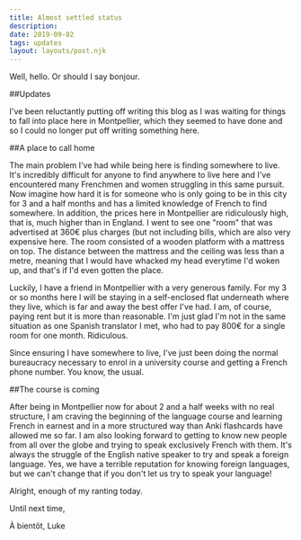 ```yaml
---
title: Almost settled status
description:
date: 2019-09-02
tags: updates
layout: layouts/post.njk
---
```

Well, hello. Or should I say bonjour.

##Updates

I've been reluctantly putting off writing this blog as I was waiting for things to fall into place here in Montpellier, which they seemed to have done and so I could no longer put off writing something here.

##A place to call home

The main problem I've had while being here is finding somewhere to live. It's incredibly difficult for anyone to find anywhere to live here and I've encountered many Frenchmen and women struggling in this same pursuit. Now imagine how hard it is for someone who is only going to be in this city for 3 and a half months and has a limited knowledge of French to find somewhere. In addition, the prices here in Montpellier are ridiculously high, that is, much higher than in England. I went to see one "room" that was advertised at 360€ plus charges (but not including bills, which are also very expensive here. The room consisted of a wooden platform with a mattress on top. The distance between the mattress and the ceiling was less than a metre, meaning that I would have whacked my head everytime I'd woken up, and that's if I'd even gotten the place.

Luckily, I have a friend in Montpellier with a very generous family. For my 3 or so months here I will be staying in a self-enclosed flat underneath where they live, which is far and away the best offer I've had. I am, of course, paying rent but it is more than reasonable. I'm just glad I'm not in the same situation as one Spanish translator I met, who had to pay 800€ for a single room for one month. Ridiculous.

Since ensuring I have somewhere to live, I've just been doing the normal bureaucracy necessary to enrol in a university course and getting a French phone number. You know, the usual.

##The course is coming

After being in Montpellier now for about 2 and a half weeks with no real structure, I am craving the beginning of the language course and learning French in earnest and in a more structured way than Anki flashcards have allowed me so far. I am also looking forward to getting to know new people from all over the globe and trying to speak exclusively French with them. It's always the struggle of the English native speaker to try and speak a foreign language. Yes, we have a terrible reputation for knowing foreign languages, but we can't change that if you don't let us try to speak your language!

Alright, enough of my ranting today.

Until next time,

À bientôt,
Luke

